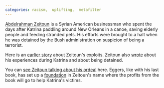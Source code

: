```yaml
---
categories: racism,  uplifting,  metafilter
---
```


[Abdelrahman Zeitoun](http://en.wikipedia.org/wiki/Zeitoun_%28book%29) is a Syrian American businessman who spent the days after Katrina paddling around New Orleans in a canoe, saving elderly people and feeding stranded pets. His efforts were brought to a halt when he was detained by the Bush administration on suspicion of being a terrorist.

Here is an [earlier story](http://www.nola.com/living/t-p/index.ssf?/base/living-13/1247548888260380.xml&coll=1) about Zeitoun's exploits. Zeitoun also [wrote](http://blog.nola.com/bourbon/2005/11/rescue_efforts_lead_to_arrest.html) about his experiences during Katrina and about being detained.  

You can [see Zeitoun talking about his ordeal](http://www.youtube.com/watch?v=jOgLqUWnn5k) here. Eggers, like with his last book, has set up a [foundation](http://www.zeitounfoundation.org/index.html) in Zeitoun's name where the profits from the book will go to help Katrina's victims.